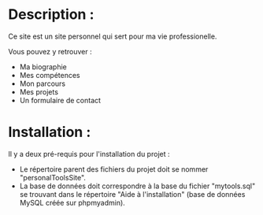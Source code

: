 <h1>Description :</h1>

Ce site est un site personnel qui sert pour ma vie professionelle.

Vous pouvez y retrouver :

- Ma biographie
- Mes compétences
- Mon parcours
- Mes projets
- Un formulaire de contact


<h1>Installation :</h1>

Il y a deux pré-requis pour l'installation du projet :

- Le répertoire parent des fichiers du projet doit se nommer "personalToolsSite".
- La base de données doit correspondre à la base du fichier "mytools.sql" se trouvant dans le répertoire "Aide à l'installation" (base de données MySQL créée sur phpmyadmin).
